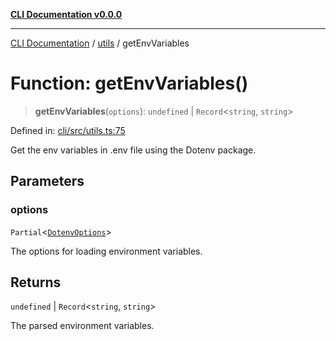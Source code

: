 [**CLI Documentation v0.0.0**](../../README.md)

***

[CLI Documentation](../../modules.md) / [utils](../README.md) / getEnvVariables

# Function: getEnvVariables()

> **getEnvVariables**(`options`): `undefined` \| `Record`\<`string`, `string`\>

Defined in: [cli/src/utils.ts:75](https://github.com/stonemjs/cli/blob/918c4879f2a7715f30d46038936ca1a10bb41202/src/utils.ts#L75)

Get the env variables in .env file using the Dotenv package.

## Parameters

### options

`Partial`\<[`DotenvOptions`](../../options/DotenvConfig/interfaces/DotenvOptions.md)\>

The options for loading environment variables.

## Returns

`undefined` \| `Record`\<`string`, `string`\>

The parsed environment variables.
